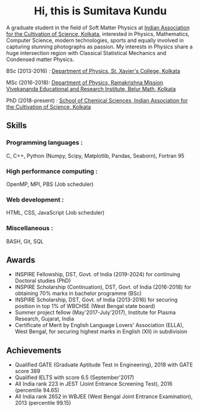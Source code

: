 <h1 align='center'>Hi, this is Sumitava Kundu</h1>
<p align='left'>A graduate student in the field of Soft Matter Physics at <a href="http://iacs.res.in/">Indian Association for the Cultivation of Science, Kolkata</a>, interested in Physics, Mathematics, Computer Science, modern technologies, sports and equally involved in capturing stunning photographs as passion. My interests in Physics share a huge intersection region with Classical Statistical Mechanics and Condensed matter Physics.</p>

<p>BSc (2013-2016) : <a href="https://www.sxccal.edu/b-sc-physics-department/">Department of Physics, St. Xavier's College, Kolkata</a></p>
<p>MSc (2016-2018): <a href="http://physics.rkmvu.ac.in/">Department of Physics, Ramakrishna Mission Vivekananda Educational and Research Institute, Belur Math, Kolkata</a></p>
<p>PhD (2018-present) : <a href="http://iacs.res.in/">School of Chemical Sciences, Indian Association for the Cultivation of Science, Kolkata</a></p>

<h2 align='left'>Skills</h2>
<p><h3 align='left'>Programming languages :</h3> C, C++, Python (Numpy, Scipy, Matplotlib, Pandas, Seaborn), Fortran 95</p>
<p><h3 align='left'>High performance computing :</h3> OpenMP, MPI, PBS (Job scheduler)</p>
<p><h3 align='left'>Web development :</h3> HTML, CSS, JavaScript (Job scheduler)</p>
<p><h3 align='left'>Miscellaneous :</h3> BASH, Git, SQL</p>

<h2>Awards</h2>
<div class="awards_list">
    <ul>
        <li>INSPIRE Fellowship, DST, Govt. of India (2019-2024) for continuing Doctoral studies (PhD)</li>
        <li>INSPIRE Scholarship (Continuation), DST, Govt. of India (2016-2018) for obtaining 70% marks in bachelor programme (BSc)</li>
        <li>INSPIRE Scholarship, DST, Govt. of India (2013-2016) for securing position in top 1% of WBCHSE (West Bengal state board)</li>
        <li>Summer project fellow (May'2017-July'2017), Institute for Plasma Research, Gujarat, India </li>
        <li>Certificate of Merit by English Language Lovers' Association (ELLA), West Bengal, for securing highest marks in English (XII) in subdivision</li>
    </ul>
  </div>
  <div class="achievements_list"></div>
    <h2>Achievements</h2>
    <ul>
        <li>Qualified GATE (Graduate Aptitude Test in Engineering), 2018 with GATE score 389</li>
        <li>Qualified IELTS with score 6.5 (September'2017)</li>
        <li>All India rank 223 in JEST (Joint Entrance Screening Test), 2016 (percentile 94.65)</li>
        <li>All India rank 2652 in WBJEE (West Bengal Joint Entrance Examination), 2013 (percentile 99.15)</li>
    </ul>
</div>
